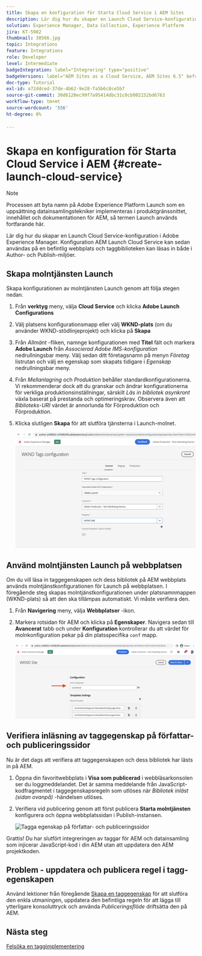 ```yaml
---
title: Skapa en konfiguration för Starta Cloud Service i AEM Sites
description: Lär dig hur du skapar en Launch Cloud Service-konfiguration i AEM. Konfigurationen av Launch-Cloud Servicen kan sedan tillämpas på en befintlig webbplats och taggbiblioteken kan läsas in både i författarmiljön och i publiceringsmiljön.
solution: Experience Manager, Data Collection, Experience Platform
jira: KT-5982
thumbnail: 38566.jpg
topic: Integrations
feature: Integrations
role: Developer
level: Intermediate
badgeIntegration: label="Integrering" type="positive"
badgeVersions: label="AEM Sites as a Cloud Service, AEM Sites 6.5" before-title="false"
doc-type: Tutorial
exl-id: a72ddced-37de-4b62-9e28-fa5b6c8ce5b7
source-git-commit: 30d6120ec99f7a95414dbc31c0cb002152bd6763
workflow-type: tm+mt
source-wordcount: '556'
ht-degree: 0%

---
```


# Skapa en konfiguration för Starta Cloud Service i AEM {#create-launch-cloud-service}

>[!NOTE]
>
>Processen att byta namn på Adobe Experience Platform Launch som en uppsättning datainsamlingstekniker implementeras i produktgränssnittet, innehållet och dokumentationen för AEM, så termen Launch används fortfarande här.

Lär dig hur du skapar en Launch Cloud Service-konfiguration i Adobe Experience Manager. Konfiguration AEM Launch Cloud Service kan sedan användas på en befintlig webbplats och taggbiblioteken kan läsas in både i Author- och Publish-miljöer.

## Skapa molntjänsten Launch

Skapa konfigurationen av molntjänsten Launch genom att följa stegen nedan.

1. Från **verktyg** meny, välja **Cloud Service** och klicka **Adobe Launch Configurations**

1. Välj platsens konfigurationsmapp eller välj **WKND-plats** (om du använder WKND-stödlinjeprojekt) och klicka på **Skapa**

1. Från _Allmänt_ -fliken, namnge konfigurationen med **Titel** fält och markera **Adobe Launch** från _Associerad Adobe IMS-konfiguration_ nedrullningsbar meny. Välj sedan ditt företagsnamn på menyn _Företag_ listrutan och välj en egenskap som skapats tidigare i _Egenskap_ nedrullningsbar meny.

1. Från _Mellanlagring_ och _Produktion_ behåller standardkonfigurationerna. Vi rekommenderar dock att du granskar och ändrar konfigurationerna för verkliga produktionsinställningar, särskilt _Läs in bibliotek asynkront_ växla baserat på prestanda och optimeringskrav. Observera även att _Biblioteks-URI_ värdet är annorlunda för Förproduktion och Förproduktion.

1. Klicka slutligen **Skapa** för att slutföra tjänsterna i Launch-molnet.

   ![Starta konfiguration av Cloud Service](assets/launch-cloud-services-config.png)

## Använd molntjänsten Launch på webbplatsen

Om du vill läsa in taggegenskapen och dess bibliotek på AEM webbplats används molntjänstkonfigurationen för Launch på webbplatsen. I föregående steg skapas molntjänstkonfigurationen under platsnamnmappen (WKND-plats) så att den ska tillämpas automatiskt. Vi måste verifiera den.

1. Från **Navigering** meny, välja **Webbplatser** -ikon.

1. Markera rotsidan för AEM och klicka på **Egenskaper**. Navigera sedan till **Avancerat** tabb och under **Konfiguration** kontrollerar du att värdet för molnkonfiguration pekar på din platsspecifika `conf` mapp.

   ![Använd konfigurationen för Cloud Service på platsen](assets/apply-cloud-services-config-to-site.png)

## Verifiera inläsning av taggegenskap på författar- och publiceringssidor

Nu är det dags att verifiera att taggegenskapen och dess bibliotek har lästs in på AEM.

1. Öppna din favoritwebbplats i **Visa som publicerad** i webbläsarkonsolen ser du loggmeddelandet. Det är samma meddelande från JavaScript-kodfragmentet i taggegenskapsregeln som utlöses när _Bibliotek inläst (sidan ovanpå)_ -händelsen utlöses.

1. Verifiera vid publicering genom att först publicera **Starta molntjänsten** konfigurera och öppna webbplatssidan i Publish-instansen.

   ![Tagga egenskap på författar- och publiceringssidor](assets/tag-property-on-author-publish-pages.png)

Grattis! Du har slutfört integreringen av taggar för AEM och datainsamling som injicerar JavaScript-kod i din AEM utan att uppdatera den AEM projektkoden.

## Problem - uppdatera och publicera regel i tagg-egenskapen

Använd lektioner från föregående [Skapa en taggegenskap](./create-tag-property.md) för att slutföra den enkla utmaningen, uppdatera den befintliga regeln för att lägga till ytterligare konsoluttryck och använda _Publiceringsflöde_ driftsätta den på AEM.

## Nästa steg

[Felsöka en taggimplementering](debug-tags-implementation.md)

